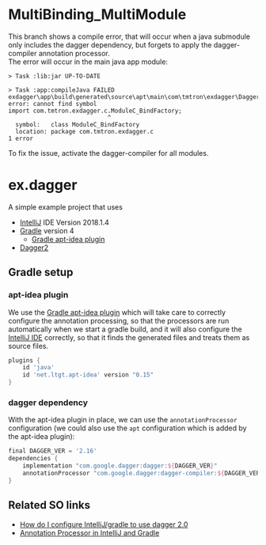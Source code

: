 # MultiBinding_MultiModule

This branch shows a compile error, that will occur when a java submodule only includes the
dagger dependency, but forgets to apply the dagger-compiler annotation processor.  
The error will occur in the main java app module: 
```
> Task :lib:jar UP-TO-DATE

> Task :app:compileJava FAILED
exdagger\app\build\generated\source\apt\main\com\tmtron\exdagger\DaggerMainComponent.java:7: error: cannot find symbol
import com.tmtron.exdagger.c.ModuleC_BindFactory;
                            ^
  symbol:   class ModuleC_BindFactory
  location: package com.tmtron.exdagger.c
1 error
```

To fix the issue, activate the dagger-compiler for all modules.

# ex.dagger

A simple example project that uses
- [IntelliJ](https://www.jetbrains.com/idea/) IDE Version 2018.1.4
- [Gradle](https://gradle.org) version 4 
  - [Gradle apt-idea plugin](https://github.com/tbroyer/gradle-apt-plugin#intellij-idea)
- [Dagger2 ](https://google.github.io/dagger/)

## Gradle setup

### apt-idea plugin
We use the [Gradle apt-idea plugin](https://github.com/tbroyer/gradle-apt-plugin#intellij-idea) which will take 
care to correctly configure the annotation processing, so that the processors are run automatically when
we start a gradle build, and it will also configure the [IntelliJ IDE](https://www.jetbrains.com/idea/) correctly, so that 
it finds the generated files and treats them as source files.

```gradle
plugins {
    id 'java'
    id 'net.ltgt.apt-idea' version "0.15"
}
```
### dagger dependency
With the apt-idea plugin in place, we can use the `annotationProcessor`
configuration (we could also use the `apt` configuration which is added by the apt-idea plugin):

```gradle
final DAGGER_VER = '2.16'
dependencies {
    implementation "com.google.dagger:dagger:${DAGGER_VER}"
    annotationProcessor "com.google.dagger:dagger-compiler:${DAGGER_VER}"
}
```


## Related SO links
- [How do I configure IntelliJ/gradle to use dagger 2.0
](https://stackoverflow.com/a/50551416/6287240)
- [Annotation Processor in IntelliJ and Gradle
](https://stackoverflow.com/questions/42441844/annotation-processor-in-intellij-and-gradle)
